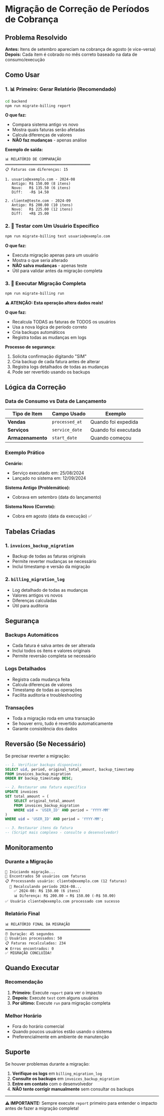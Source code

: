 # Migração de Correção de Períodos de Cobrança

## Problema Resolvido

**Antes:** Itens de setembro apareciam na cobrança de agosto (e vice-versa)
**Depois:** Cada item é cobrado no mês correto baseado na data de consumo/execução

## Como Usar

### 1. 📊 Primeiro: Gerar Relatório (Recomendado)

```bash
cd backend
npm run migrate-billing report
```

**O que faz:**
- Compara sistema antigo vs novo
- Mostra quais faturas serão afetadas
- Calcula diferenças de valores
- **NÃO faz mudanças** - apenas análise

**Exemplo de saída:**
```
📊 RELATÓRIO DE COMPARAÇÃO
═══════════════════════════════════════
📋 Faturas com diferenças: 15

1. usuario@exemplo.com - 2024-08
   Antigo: R$ 150.00 (8 itens)
   Novo:   R$ 135.50 (6 itens)
   Diff:   -R$ 14.50

2. cliente@teste.com - 2024-09
   Antigo: R$ 200.00 (10 itens)
   Novo:   R$ 225.00 (12 itens)
   Diff:   +R$ 25.00
```

### 2. 🧪 Testar com Um Usuário Específico

```bash
npm run migrate-billing test usuario@exemplo.com
```

**O que faz:**
- Executa migração apenas para um usuário
- Mostra o que seria alterado
- **NÃO salva mudanças** - apenas teste
- Útil para validar antes da migração completa

### 3. 🚀 Executar Migração Completa

```bash
npm run migrate-billing run
```

**⚠️ ATENÇÃO: Esta operação altera dados reais!**

**O que faz:**
- Recalcula TODAS as faturas de TODOS os usuários
- Usa a nova lógica de período correto
- Cria backups automáticos
- Registra todas as mudanças em logs

**Processo de segurança:**
1. Solicita confirmação digitando "SIM"
2. Cria backup de cada fatura antes de alterar
3. Registra logs detalhados de todas as mudanças
4. Pode ser revertido usando os backups

## Lógica da Correção

### Data de Consumo vs Data de Lançamento

| Tipo de Item | Campo Usado | Exemplo |
|--------------|-------------|---------|
| **Vendas** | `processed_at` | Quando foi expedida |
| **Serviços** | `service_date` | Quando foi executada |
| **Armazenamento** | `start_date` | Quando começou |

### Exemplo Prático

**Cenário:**
- Serviço executado em: 25/08/2024
- Lançado no sistema em: 12/09/2024

**Sistema Antigo (Problemático):**
- Cobrava em setembro (data do lançamento)

**Sistema Novo (Correto):**
- Cobra em agosto (data da execução) ✅

## Tabelas Criadas

### 1. `invoices_backup_migration`
- Backup de todas as faturas originais
- Permite reverter mudanças se necessário
- Inclui timestamp e versão da migração

### 2. `billing_migration_log`
- Log detalhado de todas as mudanças
- Valores antigos vs novos
- Diferenças calculadas
- Útil para auditoria

## Segurança

### Backups Automáticos
- Cada fatura é salva antes de ser alterada
- Inclui todos os itens e valores originais
- Permite reversão completa se necessário

### Logs Detalhados
- Registra cada mudança feita
- Calcula diferenças de valores
- Timestamp de todas as operações
- Facilita auditoria e troubleshooting

### Transações
- Toda a migração roda em uma transação
- Se houver erro, tudo é revertido automaticamente
- Garante consistência dos dados

## Reversão (Se Necessário)

Se precisar reverter a migração:

```sql
-- 1. Verificar backups disponíveis
SELECT uid, period, original_total_amount, backup_timestamp 
FROM invoices_backup_migration 
ORDER BY backup_timestamp DESC;

-- 2. Restaurar uma fatura específica
UPDATE invoices 
SET total_amount = (
    SELECT original_total_amount 
    FROM invoices_backup_migration 
    WHERE uid = 'USER_ID' AND period = 'YYYY-MM'
)
WHERE uid = 'USER_ID' AND period = 'YYYY-MM';

-- 3. Restaurar itens da fatura
-- (Script mais complexo - consulte o desenvolvedor)
```

## Monitoramento

### Durante a Migração
```
🚀 Iniciando migração...
👥 Encontrados 50 usuários com faturas
📋 Processando usuário: cliente@exemplo.com (12 faturas)
  🔄 Recalculando período 2024-08...
    ✅ 2024-08: R$ 150.00 (6 itens)
    📊 Diferença: R$ 200.00 → R$ 150.00 (-R$ 50.00)
✅ Usuário cliente@exemplo.com processado com sucesso
```

### Relatório Final
```
📊 RELATÓRIO FINAL DA MIGRAÇÃO
═══════════════════════════════════════
⏰ Duração: 45 segundos
👥 Usuários processados: 50
📋 Faturas recalculadas: 234
❌ Erros encontrados: 0
✅ MIGRAÇÃO CONCLUÍDA!
```

## Quando Executar

### Recomendação
1. **Primeiro:** Execute `report` para ver o impacto
2. **Depois:** Execute `test` com alguns usuários
3. **Por último:** Execute `run` para migração completa

### Melhor Horário
- Fora do horário comercial
- Quando poucos usuários estão usando o sistema
- Preferencialmente em ambiente de manutenção

## Suporte

Se houver problemas durante a migração:

1. **Verifique os logs** em `billing_migration_log`
2. **Consulte os backups** em `invoices_backup_migration`  
3. **Entre em contato** com o desenvolvedor
4. **NÃO tente corrigir manualmente** sem consultar os backups

---

**⚠️ IMPORTANTE:** Sempre execute `report` primeiro para entender o impacto antes de fazer a migração completa!
